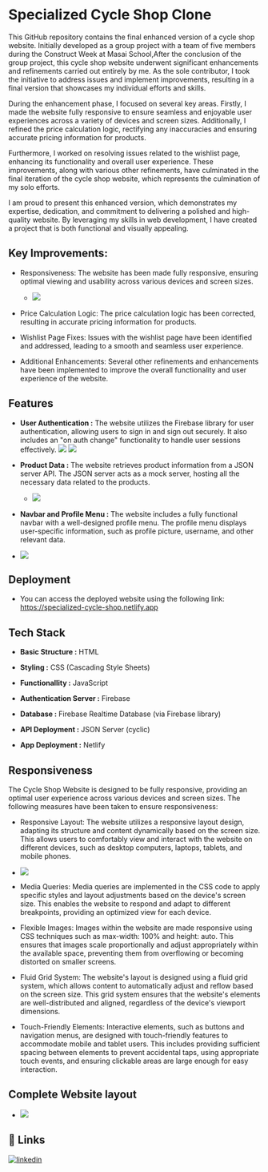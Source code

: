 
# Specialized Cycle Shop Clone 

This GitHub repository contains the final enhanced version of a cycle shop website. Initially developed as a group project with a team of five members during the Construct Week at Masai School,After the conclusion of the group project, this cycle shop website underwent significant enhancements and refinements carried out entirely by me. As the sole contributor, I took the initiative to address issues and implement improvements, resulting in a final version that showcases my individual efforts and skills.

During the enhancement phase, I focused on several key areas. Firstly, I made the website fully responsive to ensure seamless and enjoyable user experiences across a variety of devices and screen sizes. Additionally, I refined the price calculation logic, rectifying any inaccuracies and ensuring accurate pricing information for products.

Furthermore, I worked on resolving issues related to the wishlist page, enhancing its functionality and overall user experience. These improvements, along with various other refinements, have culminated in the final iteration of the cycle shop website, which represents the culmination of my solo efforts.

I am proud to present this enhanced version, which demonstrates my expertise, dedication, and commitment to delivering a polished and high-quality website. By leveraging my skills in web development, I have created a project that is both functional and visually appealing.

## Key Improvements:

  - Responsiveness: The website has been made fully responsive, ensuring optimal viewing and usability across various devices and screen sizes.
    - ![](/Images/Screenshots/Responsive%20Profile%20Menu.png)
    
  - Price Calculation Logic: The price calculation logic has been corrected, resulting in accurate pricing information for products.
    
  - Wishlist Page Fixes: Issues with the wishlist page have been identified and addressed, leading to a smooth and seamless user experience.
    
  - Additional Enhancements: Several other refinements and enhancements have been implemented to improve the overall functionality and user experience of the website.


## Features

- **User Authentication :** The website utilizes the Firebase library for user authentication, allowing users to sign in and sign out securely. It also includes an "on auth change" functionality to handle user sessions effectively. 
![](/Images/Screenshots/SignInPage%20Screenshot.png.png)
![](/Images/Screenshots/SignupPage%20Screenshot.png.png)

 
- **Product Data :** The website retrieves product information from a JSON server API. The JSON server acts as a mock server, hosting all the necessary data related to the products.
  
  - ![](/Images/Screenshots/OffRoad%20page%20Screenshot.png)

- **Navbar and Profile Menu :** The website includes a fully functional navbar with a well-designed profile menu. The profile menu displays user-specific information, such as profile picture, username, and other relevant data.

- ![](/Images/Screenshots/Navn%20Profile%20Info%20Menu%20Screenshot.pngg)





## Deployment

- You can access the deployed website using the following link: https://specialized-cycle-shop.netlify.app







## Tech Stack

- **Basic Structure :** HTML

- **Styling :** CSS (Cascading Style Sheets)

- **Functionallity :** JavaScript

- **Authentication Server :** Firebase 

- **Database :** Firebase Realtime Database (via Firebase library)

- **API Deployment :** JSON Server (cyclic)

- **App Deployment :** Netlify





## Responsiveness

The Cycle Shop Website is designed to be fully responsive, providing an optimal user experience across various devices and screen sizes. The following measures have been taken to ensure responsiveness:

- Responsive Layout: The website utilizes a responsive layout design, adapting its structure and content dynamically based on the screen size. This allows users to comfortably view and interact with the website on different devices, such as desktop computers, laptops, tablets, and mobile phones.

- ![](/Images/Screenshots/Responsive%20Profile%20Menu.png)

- Media Queries: Media queries are implemented in the CSS code to apply specific styles and layout adjustments based on the device's screen size. This enables the website to respond and adapt to different breakpoints, providing an optimized view for each device.
   
- Flexible Images: Images within the website are made responsive using CSS techniques such as max-width: 100% and height: auto. This ensures that images scale proportionally and adjust appropriately within the available space, preventing them from overflowing or becoming distorted on smaller screens.

- Fluid Grid System: The website's layout is designed using a fluid grid system, which allows content to automatically adjust and reflow based on the screen size. This grid system ensures that the website's elements are well-distributed and aligned, regardless of the device's viewport dimensions.

- Touch-Friendly Elements: Interactive elements, such as buttons and navigation menus, are designed with touch-friendly features to accommodate mobile and tablet users. This includes providing sufficient spacing between elements to prevent accidental taps, using appropriate touch events, and ensuring clickable areas are large enough for easy interaction.


 
 

 ## Complete Website layout
 - ![](/Images/Screenshots/Homepage%20Screenshot.png)
 



## 🔗 Links
[![linkedin](https://img.shields.io/badge/linkedin-0A66C2?style=for-the-badge&logo=linkedin&logoColor=white)](https://www.linkedin.com/in/yagpath-mishra-3a678618b)



